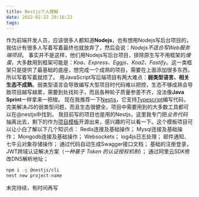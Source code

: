```yaml
---
title: Nestjs个人理解
date: 2022-02-22 20:16:22
tags:
---
```


作为前端开发人员，应该很多人都知道**Nodejs**，也有想用Nodejs写后台项目的，我估计有很多人写着写着最终也就放弃了，然后会说：*Nodejs不适合写Web服务端项目*。
事实并不是这样，他们用Nodejs写后台项目，排除原生写不用框架的*傻蛋*，大多数用到框架可能是：*Koa、Express、Eggjs、Koa2、Fastify*。这一类框架只是提供了最基础的底座，想完成一个成熟的项目，需要在上面添加很多东西，所以写着写着就烦了。
用JavaScript写后端项目有两大难点：**弱类型语言、相关生态不成熟**。弱类型语言会导致编写大型项目时代码难以把控，生态不够成熟会导致项目越写越累，需要到处找轮子，而且各种轮子质量参差不齐，没法像**Java Sprint**一样拿来一把梭。
现在我推荐一下[Nestjs](https://docs.nestjs.com/)，它支持[Typescript](https://www.tslang.cn/index.html)编写代码，完美解决JS的弱类型问题，而且生态很健全，项目中需要用到的大多数工具都可以在@nestjs中找到。
我目前写的项目也是用的Nestjs，这里我专门把*业务代码*抽离出去，剩下的作为[项目模板](https://github.com/zyhahaha/e-shop-backend-nest)开源出来，感兴趣的可以看一下。这个模板项目可以让小白了解以下几个知识点：
Redis连接及基础操作；
Mysql连接及基础操作；
Mongodb连接及基础操作；
Websockets；
log4js日志处理；
邮件通知、七牛云对象存储操作；
通过代码自动生成Swagger接口文档；
基础的注册登录，JWT跨域认证解决方案（*一种基于 Token 的认证授权机制*）；
通过阿里云SDK修改DNS解析地址；

``` bash
npm i -g @nestjs/cli
nest new project-name
```

<!-- more -->

未完待续，有时间再写
